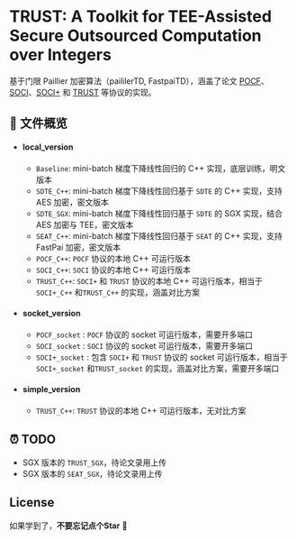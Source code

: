 # TRUST: A Toolkit for TEE-Assisted Secure Outsourced Computation over Integers

基于门限 Paillier 加密算法（paililerTD, FastpaiTD），涵盖了论文 [POCF](https://ieeexplore.ieee.org/abstract/document/7500106)、[SOCI](https://ieeexplore.ieee.org/abstract/document/9908577)、[SOCI+](https://ieeexplore.ieee.org/abstract/document/10531248) 和 [TRUST](https://arxiv.org/abs/2412.01073) 等协议的实现。


## :memo: 文件概览

- #### **local_version**  
  
  - `Baseline`: mini-batch 梯度下降线性回归的 C++ 实现，底层训练，明文版本
  - `SDTE_C++`: mini-batch 梯度下降线性回归基于 `SDTE` 的 C++ 实现，支持 AES 加密，密文版本 
  - `SDTE_SGX`: mini-batch 梯度下降线性回归基于 `SDTE` 的 SGX 实现，结合 AES 加密与 TEE，密文版本
  - `SEAT_C++`: mini-batch 梯度下降线性回归基于 `SEAT` 的 C++ 实现，支持 FastPai 加密，密文版本
  - `POCF_C++`: `POCF` 协议的本地 C++ 可运行版本
  - `SOCI_C++`: `SOCI` 协议的本地 C++ 可运行版本
  - `TRUST_C++`: `SOCI+` 和 `TRUST` 协议的本地 C++ 可运行版本，相当于  `SOCI+_C++` 和`TRUST_C++` 的实现，涵盖对比方案
  
- #### **socket_version**  
  
  - `POCF_socket` :  `POCF` 协议的 socket 可运行版本，需要开多端口
  - `SOCI_socket` :  `SOCI` 协议的 socket 可运行版本，需要开多端口
  - `SOCI+_socket` : 包含 `SOCI+` 和 `TRUST` 协议的 socket 可运行版本，相当于  `SOCI+_socket` 和`TRUST_socket` 的实现，涵盖对比方案，需要开多端口
  
- #### **simple_version**

  - `TRUST_C++`: `TRUST` 协议的本地 C++ 可运行版本，无对比方案



## :alarm_clock: TODO

  - SGX 版本的 `TRUST_SGX`，待论文录用上传
  - SGX 版本的 `SEAT_SGX`，待论文录用上传



## License

如果学到了，**不要忘记点个Star** :sparkling_heart:
